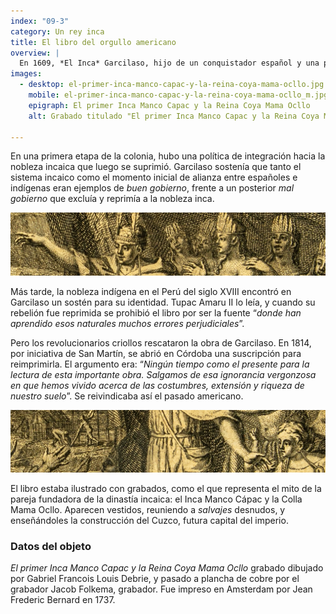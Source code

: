 ```yaml
---
index: "09-3"
category: Un rey inca
title: El libro del orgullo americano
overview: |
  En 1609, *El Inca* Garcilaso, hijo de un conquistador español y una princesa inca, publicó en Europa una historia del imperio inca titulada “*Comentarios reales*”. Le siguió en 1617 un segundo tomo, “*Historia General del Perú*”, sobre la conquista. Con el tiempo se convirtió en un libro clave para la identidad americana.
images:
  - desktop: el-primer-inca-manco-capac-y-la-reina-coya-mama-ocllo.jpg
    mobile: el-primer-inca-manco-capac-y-la-reina-coya-mama-ocllo_m.jpg  
    epigraph: El primer Inca Manco Capac y la Reina Coya Mama Ocllo
    alt: Grabado titulado "El primer Inca Manco Capac y la Reina Coya Mama Ocllo", impreso de plancha de cobre, En la ilustración se representa el mito de la pareja fundante del Inca Manco Cápac y la Colla Mama Ocllo, vestidos, reuniendo a los considerados salvajes, desnudos, y enseñándoles la construcción del Cuzco, futura capital del imperio. El papel donde está impreso muestra signos del tiempo y roturas.

---
```


 En una primera etapa de la colonia, hubo una política de integración hacia la nobleza incaica que luego se suprimió. Garcilaso sostenía que tanto el sistema incaico como el momento inicial de alianza entre españoles e indígenas eran ejemplos de *buen gobierno*, frente a un posterior *mal gobierno* que excluía y reprimía a la nobleza inca.

![Detalle del objeto](./eje09-3-a.jpg)

Más tarde, la nobleza indígena en el Perú del siglo XVIII encontró en Garcilaso un sostén para su identidad. Tupac Amaru II lo leía, y cuando su rebelión fue reprimida se prohibió el libro por ser la fuente “*donde han aprendido esos naturales muchos errores perjudiciales*”.

Pero los revolucionarios criollos rescataron la obra de Garcilaso. En 1814, por iniciativa de San Martín, se abrió en Córdoba una suscripción para reimprimirla. El argumento era: “*Ningún tiempo como el presente para la lectura de esta importante obra. Salgamos de esa ignorancia vergonzosa en que hemos vivido acerca de las costumbres, extensión y riqueza de nuestro suelo*”. Se reivindicaba así el pasado americano.

![Detalle del objeto](./eje09-3-b.jpg)

El libro estaba ilustrado con grabados, como el que representa el mito de la pareja fundadora de la dinastía incaica: el Inca Manco Cápac y la Colla Mama Ocllo. Aparecen vestidos, reuniendo a *salvajes* desnudos, y enseñándoles la construcción del Cuzco, futura capital del imperio.

### Datos del objeto
*El primer Inca Manco Capac y la Reina Coya Mama Ocllo* grabado dibujado por Gabriel Francois Louis Debrie, y pasado a plancha de cobre por el grabador Jacob Folkema, grabador. Fue impreso en Amsterdam por Jean Frederic Bernard en 1737.

